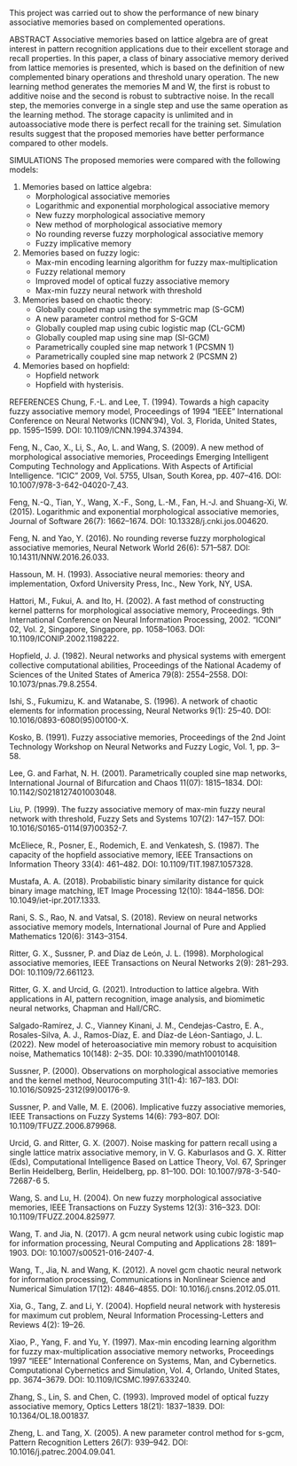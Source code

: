 This project was carried out to show the performance of new binary associative
memories based on complemented operations.

ABSTRACT
Associative memories based on lattice algebra are of great interest in pattern
recognition applications due to their excellent storage and recall properties.
In this paper, a class of binary associative memory derived from lattice
memories is presented, which is based on the definition of new complemented
binary operations and threshold unary operation. The new learning method
generates the memories M and W, the first is robust to additive noise and the
second is robust to subtractive noise. In the recall step, the memories
converge in a single step and use the same operation as the learning method.
The storage capacity is unlimited and in autoassociative mode there is perfect
recall for the training set. Simulation results suggest that the proposed
memories have better performance compared to other models.

SIMULATIONS
The proposed memories were compared with the following models:
1. Memories based on lattice algebra:
    - Morphological associative memories
    - Logarithmic and exponential morphological associative memory
    - New fuzzy morphological associative memory
    - New method of morphological associative memory
    - No rounding reverse fuzzy morphological associative memory
    - Fuzzy implicative memory
2. Memories based on fuzzy logic:
    - Max-min encoding learning algorithm for fuzzy max-multiplication
    - Fuzzy relational memory
    - Improved model of optical fuzzy associative memory
    - Max-min fuzzy neural network with threshold
3. Memories based on chaotic theory:
    - Globally coupled map using the symmetric map (S-GCM)
    - A new parameter control method for S-GCM
    - Globally coupled map using cubic logistic map (CL-GCM)
    - Globally coupled map using sine map (SI-GCM)
    - Parametrically coupled sine map network 1 (PCSMN 1)
    - Parametrically coupled sine map network 2 (PCSMN 2)
4. Memories based on hopfield:
    - Hopfield network
    -  Hopfield with hysterisis.

REFERENCES
Chung, F.-L. and Lee, T. (1994). Towards a high capacity fuzzy associative
memory model, Proceedings of 1994 “IEEE” International Conference on Neural
Networks (ICNN’94), Vol. 3, Florida, United States, pp. 1595–1599.
DOI: 10.1109/ICNN.1994.374394.

Feng, N., Cao, X., Li, S., Ao, L. and Wang, S. (2009). A new method of
morphological associative memories, Proceedings Emerging Intelligent Computing
Technology and Applications. With Aspects of Artificial Intelligence. “ICIC”
2009, Vol. 5755, Ulsan, South Korea, pp. 407–416.
DOI: 10.1007/978-3-642-04020-7_43.

Feng, N.-Q., Tian, Y., Wang, X.-F., Song, L.-M., Fan, H.-J. and Shuang-Xi, W.
(2015). Logarithmic and exponential morphological associative memories, Journal
of Software 26(7): 1662–1674. DOI: 10.13328/j.cnki.jos.004620.

Feng, N. and Yao, Y. (2016). No rounding reverse fuzzy morphological
associative memories, Neural Network World 26(6): 571–587.
DOI: 10.14311/NNW.2016.26.033.

Hassoun, M. H. (1993). Associative neural memories: theory and implementation,
Oxford University Press, Inc., New York, NY, USA.

Hattori, M., Fukui, A. and Ito, H. (2002). A fast method of constructing kernel
patterns for morphological associative memory, Proceedings. 9th International
Conference on Neural Information Processing, 2002. “ICONI” 02, Vol. 2,
Singapore, Singapore, pp. 1058–1063. DOI: 10.1109/ICONIP.2002.1198222.

Hopfield, J. J. (1982). Neural networks and physical systems with emergent
collective computational abilities, Proceedings of the National Academy of
Sciences of the United States of America 79(8): 2554–2558.
DOI: 10.1073/pnas.79.8.2554.

Ishi, S., Fukumizu, K. and Watanabe, S. (1996). A network of chaotic elements
for information processing, Neural Networks 9(1): 25–40.
DOI: 10.1016/0893-6080(95)00100-X.

Kosko, B. (1991). Fuzzy associative memories, Proceedings of the 2nd Joint
Technology Workshop on Neural Networks and Fuzzy Logic, Vol. 1, pp. 3–58.

Lee, G. and Farhat, N. H. (2001). Parametrically coupled sine map networks,
International Journal of Bifurcation and Chaos 11(07): 1815–1834.
DOI: 10.1142/S0218127401003048.

Liu, P. (1999). The fuzzy associative memory of max-min fuzzy neural network
with threshold, Fuzzy Sets and Systems 107(2): 147–157.
DOI: 10.1016/S0165-0114(97)00352-7.

McEliece, R., Posner, E., Rodemich, E. and Venkatesh, S. (1987). The capacity
of the hopfield associative memory, IEEE Transactions on Information Theory
33(4): 461–482. DOI: 10.1109/TIT.1987.1057328.

Mustafa, A. A. (2018). Probabilistic binary similarity distance for quick
binary image matching, IET Image Processing 12(10): 1844–1856.
DOI: 10.1049/iet-ipr.2017.1333.

Rani, S. S., Rao, N. and Vatsal, S. (2018). Review on neural networks
associative memory models, International Journal of Pure and Applied
Mathematics 120(6): 3143–3154.

Ritter, G. X., Sussner, P. and Dı́az de León, J. L. (1998). Morphological
associative memories, IEEE Transactions on Neural Networks 2(9): 281–293.
DOI: 10.1109/72.661123.

Ritter, G. X. and Urcid, G. (2021). Introduction to lattice algebra. With
applications in AI, pattern recognition, image analysis, and biomimetic neural
networks, Chapman and Hall/CRC.

Salgado-Ramı́rez, J. C., Vianney Kinani, J. M., Cendejas-Castro, E. A.,
Rosales-Silva, A. J., Ramos-Dı́az, E. and Dı́az-de Léon-Santiago, J. L. (2022).
New model of heteroasociative min memory robust to acquisition noise,
Mathematics 10(148): 2–35. DOI: 10.3390/math10010148.

Sussner, P. (2000). Observations on morphological associative memories and the
kernel method, Neurocomputing 31(1-4): 167–183.
DOI: 10.1016/S0925-2312(99)00176-9.

Sussner, P. and Valle, M. E. (2006). Implicative fuzzy associative memories,
IEEE Transactions on Fuzzy Systems 14(6): 793–807.
DOI: 10.1109/TFUZZ.2006.879968.

Urcid, G. and Ritter, G. X. (2007). Noise masking for pattern recall using a
single lattice matrix associative memory, in V. G. Kaburlasos and G. X. Ritter
(Eds), Computational Intelligence Based on Lattice Theory, Vol. 67, Springer
Berlin Heidelberg, Berlin, Heidelberg, pp. 81–100.
DOI: 10.1007/978-3-540-72687-6 5.

Wang, S. and Lu, H. (2004). On new fuzzy morphological associative memories,
IEEE Transactions on Fuzzy Systems 12(3): 316–323.
DOI: 10.1109/TFUZZ.2004.825977.

Wang, T. and Jia, N. (2017). A gcm neural network using cubic logistic map for
information processing, Neural Computing and Applications 28: 1891–1903.
DOI: 10.1007/s00521-016-2407-4.

Wang, T., Jia, N. and Wang, K. (2012). A novel gcm chaotic neural network for
information processing, Communications in Nonlinear Science and Numerical
Simulation 17(12): 4846–4855. DOI: 10.1016/j.cnsns.2012.05.011.

Xia, G., Tang, Z. and Li, Y. (2004). Hopfield neural network with hysteresis
for maximum cut problem, Neural Information Processing-Letters and Reviews
4(2): 19–26.

Xiao, P., Yang, F. and Yu, Y. (1997). Max-min encoding learning algorithm for
fuzzy max-multiplication associative memory networks, Proceedings 1997 “IEEE”
International Conference on Systems, Man, and Cybernetics. Computational
Cybernetics and Simulation, Vol. 4, Orlando, United States, pp. 3674–3679.
DOI: 10.1109/ICSMC.1997.633240.

Zhang, S., Lin, S. and Chen, C. (1993). Improved model of optical fuzzy
associative memory, Optics Letters 18(21): 1837–1839.
DOI: 10.1364/OL.18.001837.

Zheng, L. and Tang, X. (2005). A new parameter control method for s-gcm,
Pattern Recognition Letters 26(7): 939–942. DOI: 10.1016/j.patrec.2004.09.041.